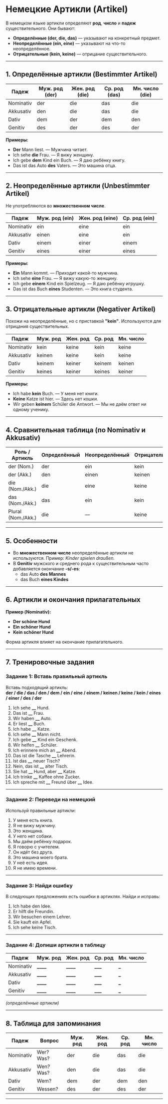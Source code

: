 # Немецкие Артикли (Artikel)

В немецком языке артикли определяют **род**, **число** и **падеж** существительного. Они бывают:

- **Определённые (der, die, das)** — указывают на конкретный предмет.
- **Неопределённые (ein, eine)** — указывают на что-то неопределённое.
- **Отрицательные (kein, keine)** — отрицание существительного.

---

## 1. Определённые артикли (Bestimmter Artikel)

| Падеж     | Муж. род (der) | Жен. род (die) | Ср. род (das) | Мн. число (die) |
| --------- | -------------- | -------------- | ------------- | --------------- |
| Nominativ | der            | die            | das           | die             |
| Akkusativ | den            | die            | das           | die             |
| Dativ     | dem            | der            | dem           | den             |
| Genitiv   | des            | der            | des           | der             |

**Примеры:**

- **Der** Mann liest. — Мужчина читает.
- Ich sehe **die** Frau. — Я вижу женщину.
- Ich gebe **dem** Kind ein Buch. — Я даю ребёнку книгу.
- Das ist das Auto **des** Vaters. — Это машина отца.

---

## 2. Неопределённые артикли (Unbestimmter Artikel)

Не употребляются во **множественном числе**.

| Падеж     | Муж. род (ein) | Жен. род (eine) | Ср. род (ein) |
| --------- | -------------- | --------------- | ------------- |
| Nominativ | ein            | eine            | ein           |
| Akkusativ | einen          | eine            | ein           |
| Dativ     | einem          | einer           | einem         |
| Genitiv   | eines          | einer           | eines         |

**Примеры:**

- **Ein** Mann kommt. — Приходит какой-то мужчина.
- Ich sehe **eine** Frau. — Я вижу какую-то женщину.
- Ich gebe **einem** Kind ein Spielzeug. — Я даю ребёнку игрушку.
- Das ist das Buch **eines** Studenten. — Это книга студента.

---

## 3. Отрицательные артикли (Negativer Artikel)

Похожи на неопределённые, но с приставкой **"kein"**. Используются для отрицания существительных.

| Падеж     | Муж. род | Жен. род | Ср. род | Мн. число |
| --------- | -------- | -------- | ------- | --------- |
| Nominativ | kein     | keine    | kein    | keine     |
| Akkusativ | keinen   | keine    | kein    | keine     |
| Dativ     | keinem   | keiner   | keinem  | keinen    |
| Genitiv   | keines   | keiner   | keines  | keiner    |

**Примеры:**

- Ich habe **kein** Buch. — У меня нет книги.
- **Keine** Katze ist hier. — Здесь нет кошки.
- Wir geben **keinem** Schüler die Antwort. — Мы не даём ответ ни одному ученику.

---

## 4. Сравнительная таблица (по Nominativ и Akkusativ)

| Роль / Артикль     | Определённый | Неопределённый | Отрицательный |
| ------------------ | ------------ | -------------- | ------------- |
| der (Nom.)         | der          | ein            | kein          |
| der (Akk.)         | den          | einen          | keinen        |
| die (Nom./Akk.)    | die          | eine           | keine         |
| das (Nom./Akk.)    | das          | ein            | kein          |
| Plural (Nom./Akk.) | die          | —              | keine         |

---

## 5. Особенности

- Во **множественном числе** неопределённые артикли не используются. Пример: _Kinder spielen draußen._
- В **Genitiv** мужского и среднего рода к существительным часто добавляется окончание **-s/-es**:
  - das Auto **des Mannes**
  - das Buch **eines Kindes**

---

## 6. Артикли и окончания прилагательных

**Пример (Nominativ):**

- **Der schöne Hund**
- **Ein schöner Hund**
- **Kein schöner Hund**

Форма артикля влияет на окончание прилагательного.

---

## 7. Тренировочные задания

### Задание 1: Вставь правильный артикль

Вставь подходящий артикль:  
**der / die / das / den / dem / ein / eine / einem / keinen / keine / kein / eines / einer / des / der**

1. Ich sehe **\_\_** Hund.
2. Das ist **\_\_** Frau.
3. Wir haben **\_\_** Auto.
4. Er liest **\_\_** Buch.
5. Ich habe **\_\_** Katze.
6. Ich sehe **\_\_** Mann nicht.
7. Ich gebe **\_\_** Kind ein Geschenk.
8. Wir helfen **\_\_** Schüler.
9. Ich erinnere mich an **\_\_** Abend.
10. Das ist die Tasche **\_\_** Lehrerin.
11. Ist das **\_\_** neuer Tisch?
12. Nein, das ist **\_\_** alter Tisch.
13. Sie hat **\_\_** Hund, aber **\_\_** Katze.
14. Ich trinke **\_\_** Kaffee ohne Zucker.
15. Ich spreche mit **\_\_** Freund über **\_\_** Idee.

---

### Задание 2: Переведи на немецкий

Используй правильные артикли:

1. У меня есть книга.
2. Я не вижу мужчину.
3. Это женщина.
4. У него нет собаки.
5. Мы даём ребёнку подарок.
6. Я говорю с учителем.
7. Он идёт без друга.
8. Это машина моего брата.
9. У неё есть идея.
10. Я не имею времени.

---

### Задание 3: Найди ошибку

В следующих предложениях есть ошибки в артиклях. Найди и исправь:

1. Ich habe den Idee.
2. Er hilft die Freundin.
3. Wir besuchen einem Lehrer.
4. Sie kauft ein Apfel.
5. Ich sehe keine Tisch.

---

### Задание 4: Допиши артикли в таблицу

| Падеж     | Муж. род     | Жен. род     | Ср. род    | Мн. число  |
| --------- | ------------ | ------------ | ---------- | ---------- |
| Nominativ | **\_\_\_\_** | **\_\_\_\_** | **\_\_\_** | ****\_**** |
| Akkusativ | **\_\_\_\_** | **\_\_\_\_** | **\_\_\_** | ****\_**** |
| Dativ     | **\_\_\_\_** | **\_\_\_\_** | **\_\_\_** | ****\_**** |
| Genitiv   | **\_\_\_\_** | **\_\_\_\_** | **\_\_\_** | ****\_**** |

_(определённые артикли)_

---

## 8. Таблица для запоминания

| Падеж     | Вопрос    | Муж. род | Жен. род | Ср. род | Мн. число |
| --------- | --------- | -------- | -------- | ------- | --------- |
| Nominativ | Wer? Was? | der      | die      | das     | die       |
| Akkusativ | Wen? Was? | den      | die      | das     | die       |
| Dativ     | Wem?      | dem      | der      | dem     | den       |
| Genitiv   | Wessen?   | des      | der      | des     | der       |

---
